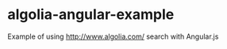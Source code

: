 algolia-angular-example
=======================

Example of using http://www.algolia.com/ search with Angular.js
